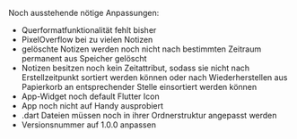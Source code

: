 Noch ausstehende nötige Anpassungen:
- Querformatfunktionalität fehlt bisher
- PixelOverflow bei zu vielen Notizen
- gelöschte Notizen werden noch nicht nach bestimmten Zeitraum permanent aus Speicher gelöscht
- Notizen besitzen noch kein Zeitattribut, sodass sie nicht nach Erstellzeitpunkt sortiert werden können oder 
nach Wiederherstellen aus Papierkorb an entsprechender Stelle einsortiert werden können
- App-Widget noch default Flutter Icon
- App noch nicht auf Handy ausprobiert
- .dart Dateien müssen noch in ihrer Ordnerstruktur angepasst werden
- Versionsnummer auf 1.0.0 anpassen
